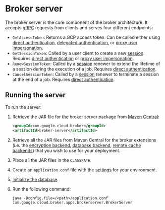 # Broker server

The broker server is the core component of the broker architecture. It accepts [gRPC](https://grpc.io/) requests from
clients and serves four different endpoints:

- `GetAccessToken`: Returns a GCP access token. Can be called either using [direct authentication](authentication.md#direct-authentication),
  [delegated authentication](authentication.md#delegated-authentication), or [proxy user impersonation](authentication.md#proxy-user-impersonation).
- `GetSessionToken`: Called by a user client to create a new [session](sessions.md).
  Requires [direct authentication](authentication.md#direct-authentication) or [proxy user impersonation](authentication.md#proxy-user-impersonation).
- `RenewSessionToken`: Called by a [session](sessions.md) renewer to extend the lifetime of a session during the
  execution of a job. Requires [direct authentication](authentication.md#direct-authentication).
- `CancelSessionToken`: Called by a [session](sessions.md) renewer to terminate a session at the end of a job.
  Requires [direct authentication](authentication.md#direct-authentication).

## Running the server

To run the server:

1. Retrieve the JAR file for the broker server package from [Maven Central](https://search.maven.org/search?q=g:com.google.cloud.broker%20AND%20a:broker):
   ```xml
   <groupId>com.google.cloud.broker</groupId>
   <artifactId>broker-server</artifactId>
   ```
2. Retrieve all the JAR files from Maven Central for the broker extensions (i.e. the [encryption backend](encryption.md#encryption-backends),
   [database backend](database.md#database-backends), [remote cache backends](caching.md#remote-cache-backends))
   that you wish to use for your deployment.
3. Place all the JAR files in the `CLASSPATH`.
4. Create an `application.conf` file with the [settings](settings.md) for your environment.
5. [Initialize the database](database.md#database-initialization).
6. Run the following command:

   ```shell
   java -Dconfig.file=/<path>/application.conf com.google.cloud.broker.apps.brokerserver.BrokerServer
   ```